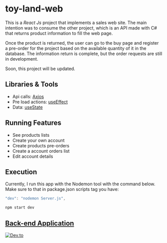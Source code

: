# toy-land-web

This is a *React Js* project that implements a sales web site. The main intention was to consume the other project, which is an API made with C# that returns product information to fill the web page.

Once the product is returned, the user can go to the buy page and register a pre-order for the project based on the available quantity of it in the database. The information return is complete, but the order requests are still in development.

Soon, this project will be updated.

## Libraries & Tools
- Api calls: [Axios](https://axios-http.com/ptbr/docs/intro)
- Pre load actions: [useEffect](https://pt-br.legacy.reactjs.org/docs/hooks-effect.html)
- Data: [useState](https://pt-br.legacy.reactjs.org/docs/hooks-state.html)

## Running Features
- See products lists
- Create your own account
- Create products pre-orders
- Create a account orders list
- Edit account details

## Execution

Currently, I run this app with the Nodemon tool with the command below. Make sure to that in package.json scripts tag you have:

```Javascript
"dev": "nodemon Server.js",
```
```Javascript
npm start dev
```
## [Back-end Application](https://github.com/AaronCrvl/toy-land-api)
[![Dev.to](https://github-readme-stats.vercel.app/api/pin/?username=AaronCrvl&repo=toy-land-api&theme=dracula)](https://github.com/thepracticaldev/dev.to)

